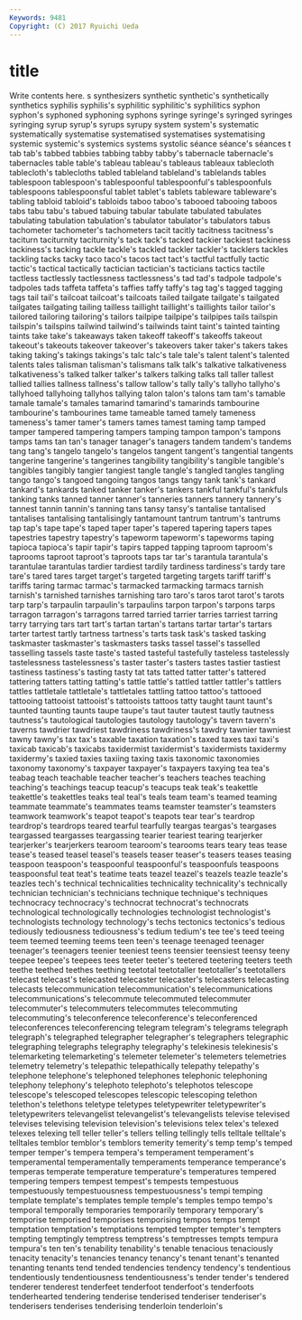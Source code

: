 ```yaml
---
Keywords: 9481 
Copyright: (C) 2017 Ryuichi Ueda
---
```


# title

Write contents here.
s synthesizers synthetic synthetic's synthetically synthetics syphilis syphilis's syphilitic syphilitic's
syphilitics syphon syphon's syphoned syphoning syphons syringe syringe's syringed syringes
syringing syrup syrup's syrups syrupy system system's systematic systematically systematise
systematised systematises systematising systemic systemic's systemics systems systolic séance séance's
séances t tab tab's tabbed tabbies tabbing tabby tabby's tabernacle
tabernacle's tabernacles table table's tableau tableau's tableaus tableaux tablecloth tablecloth's
tablecloths tabled tableland tableland's tablelands tables tablespoon tablespoon's tablespoonful tablespoonful's
tablespoonfuls tablespoons tablespoonsful tablet tablet's tablets tableware tableware's tabling tabloid
tabloid's tabloids taboo taboo's tabooed tabooing taboos tabs tabu tabu's
tabued tabuing tabular tabulate tabulated tabulates tabulating tabulation tabulation's tabulator
tabulator's tabulators tabus tachometer tachometer's tachometers tacit tacitly tacitness tacitness's
taciturn taciturnity taciturnity's tack tack's tacked tackier tackiest tackiness tackiness's
tacking tackle tackle's tackled tackler tackler's tacklers tackles tackling tacks
tacky taco taco's tacos tact tact's tactful tactfully tactic tactic's
tactical tactically tactician tactician's tacticians tactics tactile tactless tactlessly tactlessness
tactlessness's tad tad's tadpole tadpole's tadpoles tads taffeta taffeta's taffies
taffy taffy's tag tag's tagged tagging tags tail tail's tailcoat
tailcoat's tailcoats tailed tailgate tailgate's tailgated tailgates tailgating tailing tailless
taillight taillight's taillights tailor tailor's tailored tailoring tailoring's tailors tailpipe
tailpipe's tailpipes tails tailspin tailspin's tailspins tailwind tailwind's tailwinds taint
taint's tainted tainting taints take take's takeaways taken takeoff takeoff's
takeoffs takeout takeout's takeouts takeover takeover's takeovers taker taker's takers
takes taking taking's takings takings's talc talc's tale tale's talent
talent's talented talents tales talisman talisman's talismans talk talk's talkative
talkativeness talkativeness's talked talker talker's talkers talking talks tall taller
tallest tallied tallies tallness tallness's tallow tallow's tally tally's tallyho
tallyho's tallyhoed tallyhoing tallyhos tallying talon talon's talons tam tam's
tamable tamale tamale's tamales tamarind tamarind's tamarinds tambourine tambourine's tambourines
tame tameable tamed tamely tameness tameness's tamer tamer's tamers tames
tamest taming tamp tamped tamper tampered tampering tampers tamping tampon
tampon's tampons tamps tams tan tan's tanager tanager's tanagers tandem
tandem's tandems tang tang's tangelo tangelo's tangelos tangent tangent's tangential
tangents tangerine tangerine's tangerines tangibility tangibility's tangible tangible's tangibles tangibly
tangier tangiest tangle tangle's tangled tangles tangling tango tango's tangoed
tangoing tangos tangs tangy tank tank's tankard tankard's tankards tanked
tanker tanker's tankers tankful tankful's tankfuls tanking tanks tanned tanner
tanner's tanneries tanners tannery tannery's tannest tannin tannin's tanning tans
tansy tansy's tantalise tantalised tantalises tantalising tantalisingly tantamount tantrum tantrum's
tantrums tap tap's tape tape's taped taper taper's tapered tapering
tapers tapes tapestries tapestry tapestry's tapeworm tapeworm's tapeworms taping tapioca
tapioca's tapir tapir's tapirs tapped tapping taproom taproom's taprooms taproot
taproot's taproots taps tar tar's tarantula tarantula's tarantulae tarantulas tardier
tardiest tardily tardiness tardiness's tardy tare tare's tared tares target
target's targeted targeting targets tariff tariff's tariffs taring tarmac tarmac's
tarmacked tarmacking tarmacs tarnish tarnish's tarnished tarnishes tarnishing taro taro's
taros tarot tarot's tarots tarp tarp's tarpaulin tarpaulin's tarpaulins tarpon
tarpon's tarpons tarps tarragon tarragon's tarragons tarred tarried tarrier tarries
tarriest tarring tarry tarrying tars tart tart's tartan tartan's tartans
tartar tartar's tartars tarter tartest tartly tartness tartness's tarts task
task's tasked tasking taskmaster taskmaster's taskmasters tasks tassel tassel's tasselled
tasselling tassels taste taste's tasted tasteful tastefully tasteless tastelessly tastelessness
tastelessness's taster taster's tasters tastes tastier tastiest tastiness tastiness's tasting
tasty tat tats tatted tatter tatter's tattered tattering tatters tatting
tatting's tattle tattle's tattled tattler tattler's tattlers tattles tattletale tattletale's
tattletales tattling tattoo tattoo's tattooed tattooing tattooist tattooist's tattooists tattoos
tatty taught taunt taunt's taunted taunting taunts taupe taupe's taut
tauter tautest tautly tautness tautness's tautological tautologies tautology tautology's tavern
tavern's taverns tawdrier tawdriest tawdriness tawdriness's tawdry tawnier tawniest tawny
tawny's tax tax's taxable taxation taxation's taxed taxes taxi taxi's
taxicab taxicab's taxicabs taxidermist taxidermist's taxidermists taxidermy taxidermy's taxied taxies
taxiing taxing taxis taxonomic taxonomies taxonomy taxonomy's taxpayer taxpayer's taxpayers
taxying tea tea's teabag teach teachable teacher teacher's teachers teaches
teaching teaching's teachings teacup teacup's teacups teak teak's teakettle teakettle's
teakettles teaks teal teal's teals team team's teamed teaming teammate
teammate's teammates teams teamster teamster's teamsters teamwork teamwork's teapot teapot's
teapots tear tear's teardrop teardrop's teardrops teared tearful tearfully teargas
teargas's teargases teargassed teargasses teargassing tearier teariest tearing tearjerker tearjerker's
tearjerkers tearoom tearoom's tearooms tears teary teas tease tease's teased
teasel teasel's teasels teaser teaser's teasers teases teasing teaspoon teaspoon's
teaspoonful teaspoonful's teaspoonfuls teaspoons teaspoonsful teat teat's teatime teats teazel
teazel's teazels teazle teazle's teazles tech's technical technicalities technicality technicality's
technically technician technician's technicians technique technique's techniques technocracy technocracy's technocrat
technocrat's technocrats technological technologically technologies technologist technologist's technologists technology technology's
techs tectonics tectonics's tedious tediously tediousness tediousness's tedium tedium's tee
tee's teed teeing teem teemed teeming teems teen teen's teenage
teenaged teenager teenager's teenagers teenier teeniest teens teensier teensiest teensy
teeny teepee teepee's teepees tees teeter teeter's teetered teetering teeters
teeth teethe teethed teethes teething teetotal teetotaller teetotaller's teetotallers telecast
telecast's telecasted telecaster telecaster's telecasters telecasting telecasts telecommunication telecommunication's telecommunications
telecommunications's telecommute telecommuted telecommuter telecommuter's telecommuters telecommutes telecommuting telecommuting's teleconference
teleconference's teleconferenced teleconferences teleconferencing telegram telegram's telegrams telegraph telegraph's telegraphed
telegrapher telegrapher's telegraphers telegraphic telegraphing telegraphs telegraphy telegraphy's telekinesis telekinesis's
telemarketing telemarketing's telemeter telemeter's telemeters telemetries telemetry telemetry's telepathic telepathically
telepathy telepathy's telephone telephone's telephoned telephones telephonic telephoning telephony telephony's
telephoto telephoto's telephotos telescope telescope's telescoped telescopes telescopic telescoping telethon
telethon's telethons teletype teletypes teletypewriter teletypewriter's teletypewriters televangelist televangelist's televangelists
televise televised televises televising television television's televisions telex telex's telexed
telexes telexing tell teller teller's tellers telling tellingly tells telltale
telltale's telltales temblor temblor's temblors temerity temerity's temp temp's temped
temper temper's tempera tempera's temperament temperament's temperamental temperamentally temperaments temperance
temperance's temperas temperate temperature temperature's temperatures tempered tempering tempers tempest
tempest's tempests tempestuous tempestuously tempestuousness tempestuousness's tempi temping template template's
templates temple temple's temples tempo tempo's temporal temporally temporaries temporarily
temporary temporary's temporise temporised temporises temporising tempos temps tempt temptation
temptation's temptations tempted tempter tempter's tempters tempting temptingly temptress temptress's
temptresses tempts tempura tempura's ten ten's tenability tenability's tenable tenacious
tenaciously tenacity tenacity's tenancies tenancy tenancy's tenant tenant's tenanted tenanting
tenants tend tended tendencies tendency tendency's tendentious tendentiously tendentiousness tendentiousness's
tender tender's tendered tenderer tenderest tenderfeet tenderfoot tenderfoot's tenderfoots tenderhearted
tendering tenderise tenderised tenderiser tenderiser's tenderisers tenderises tenderising tenderloin tenderloin's
